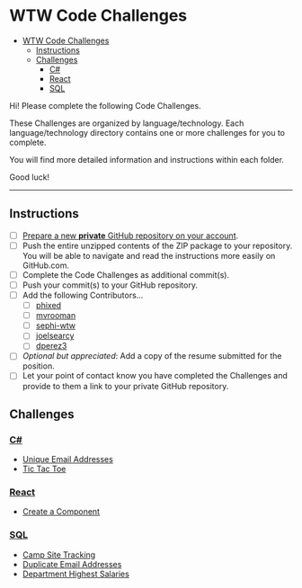 # WTW Code Challenges

- [WTW Code Challenges](#wtw-code-challenges)
  - [Instructions](#instructions)
  - [Challenges](#challenges)
    - [C#](#c)
    - [React](#react)
    - [SQL](#sql)

Hi! Please complete the following Code Challenges.

These Challenges are organized by language/technology. Each language/technology directory contains one or more challenges for you to complete.

You will find more detailed information and instructions within each folder.

Good luck!

---

## Instructions

- [ ] [Prepare a new <u>**private**</u> GitHub repository on your account](https://github.com/new).
- [ ] Push the entire unzipped contents of the ZIP package to your repository. You will be able to navigate and read the instructions more easily on GitHub.com.
- [ ] Complete the Code Challenges as additional commit(s).
- [ ] Push your commit(s) to your GitHub repository.
- [ ] Add the following Contributors...
  - [ ] [phixed](https://github.com/phixed)
  - [ ] [mvrooman](https://github.com/Mvrooman)
  - [ ] [sephi-wtw](https://github.com/sephi-wtw)
  - [ ] [joelsearcy](https://github.com/joelsearcy)
  - [ ] [dperez3](https://github.com/dperez3)
- [ ] _Optional but appreciated_: Add a copy of the resume submitted for the position.
- [ ] Let your point of contact know you have completed the Challenges and provide to them a link to your private GitHub repository.

## Challenges

### [C#](./CSharp/)

- [Unique Email Addresses](./CSharp/README.md#challenge-unique-email-addresses)
- [Tic Tac Toe](./CSharp/README.md#challenge-tic-tac-toe)

### [React](./React/)

- [Create a Component](./React/README.md)

### [SQL](./SQL/)

- [Camp Site Tracking](./SQL/README.md#challenge-camp-site-tracking)
- [Duplicate Email Addresses](./SQL/README.md#challenge-duplicate-email-addresses)
- [Department Highest Salaries](./SQL/README.md#challenge-department-highest-salaries)

